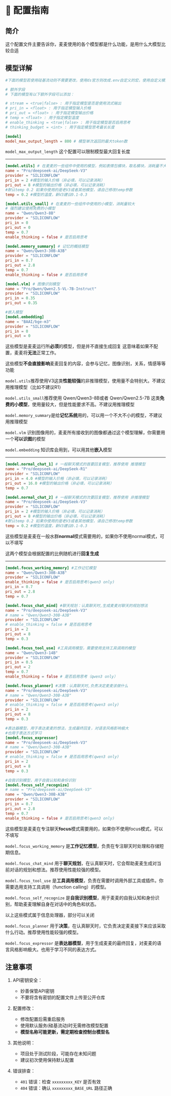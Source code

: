 # 🔧 配置指南

## 简介

这个配置文件主要告诉你，麦麦使用的各个模型都是什么功能，是用什么大模型比较合适

## 模型详解

```toml
#下面的模型若使用硅基流动则不需要更改，使用ds官方则改成.env自定义的宏，使用自定义模型则选择定位相似的模型自己填写

# 额外字段
# 下面的模型有以下额外字段可以添加：

# stream = <true|false> : 用于指定模型是否是使用流式输出
# pri_in = <float> : 用于指定模型输入价格
# pri_out = <float> : 用于指定模型输出价格
# temp = <float> : 用于指定模型温度
# enable_thinking = <true|false> : 用于指定模型是否启用思考
# thinking_budget = <int> : 用于指定模型思考最长长度

[model]
model_max_output_length = 800 # 模型单次返回的最大token数
```

`model_max_output_length` 这个配置可以限制模型最大回复长度

<hr class="custom_hr"/>

```toml
[model.utils] # 在麦麦的一些组件中使用的模型，例如表情包模块，取名模块，消耗量不大
name = "Pro/deepseek-ai/DeepSeek-V3"
provider = "SILICONFLOW"
pri_in = 2 #模型的输入价格（非必填，可以记录消耗）
pri_out = 8 #模型的输出价格（非必填，可以记录消耗）
#默认temp 0.2 如果你使用的是老V3或者其他模型，请自己修改temp参数
temp = 0.2 #模型的温度，新V3建议0.1-0.3

[model.utils_small] # 在麦麦的一些组件中使用的小模型，消耗量较大
# 强烈建议使用免费的小模型
name = "Qwen/Qwen3-8B"
provider = "SILICONFLOW"
pri_in = 0
pri_out = 0
temp = 0.7
enable_thinking = false # 是否启用思考

[model.memory_summary] # 记忆的概括模型
name = "Qwen/Qwen3-30B-A3B"
provider = "SILICONFLOW"
pri_in = 0.7
pri_out = 2.8
temp = 0.7
enable_thinking = false # 是否启用思考

[model.vlm] # 图像识别模型
name = "Pro/Qwen/Qwen2.5-VL-7B-Instruct"
provider = "SILICONFLOW"
pri_in = 0.35
pri_out = 0.35

#嵌入模型
[model.embedding]
name = "BAAI/bge-m3"
provider = "SILICONFLOW"
pri_in = 0
pri_out = 0

```

这些模型是麦麦运行所**必须**的模型，但是并不直接生成回复
这意味着如果不配置，麦麦将**无法**正常工作。

这些模型**不会直接影响**麦麦回复的内容，会参与记忆，图像识别，关系，情感等等功能

`model.utils`推荐使用V3这类**性能较强**的非推理模型，使用量不会特别大。不建议用推理模型（比如不建议R1）

`model.utils_small`推荐使用 Qwen/Qwen3-8B或者 Qwen/Qwen2.5-7B 这类**免费的小模型**，使用量较大，但是性能要求不高。不建议用推理模型


`model.memory_summary`是给**记忆系统**用的，可以用一个不大不小的模型，不建议用推理模型

`model.vlm` 识别图像用的，麦麦所有接收到的图像都通过这个模型理解，你需要用一个**可以识图**的模型

`model.embedding` 知识库会用到，可以用其他**嵌入**模型

<hr class="custom_hr"/>

```toml
[model.normal_chat_1] # 一般聊天模式的首要回复模型，推荐使用 推理模型
name = "Pro/deepseek-ai/DeepSeek-R1"
provider = "SILICONFLOW"
pri_in = 4.0 #模型的输入价格（非必填，可以记录消耗）
pri_out = 16.0 #模型的输出价格（非必填，可以记录消耗）
temp = 0.7

[model.normal_chat_2] # 一般聊天模式的次要回复模型，推荐使用 非推理模型
name = "Pro/deepseek-ai/DeepSeek-V3"
provider = "SILICONFLOW"
pri_in = 2 #模型的输入价格（非必填，可以记录消耗）
pri_out = 8 #模型的输出价格（非必填，可以记录消耗）
#默认temp 0.2 如果你使用的是老V3或者其他模型，请自己修改temp参数
temp = 0.2 #模型的温度，新V3建议0.1-0.3
```
这些模型是麦麦在一般水群**normal**模式需要用的，如果你不使用normal模式，可以不填写

这两个模型会根据配置的比例随机进行**回复生成**


<hr class="custom_hr"/>

```toml
[model.focus_working_memory] #工作记忆模型
name = "Qwen/Qwen3-30B-A3B"
provider = "SILICONFLOW"
enable_thinking = false # 是否启用思考(qwen3 only)
pri_in = 0.7
pri_out = 2.8
temp = 0.7

[model.focus_chat_mind] #聊天规划：认真聊天时,生成麦麦对聊天的规划想法
name = "Pro/deepseek-ai/DeepSeek-V3"
# name = "Qwen/Qwen3-30B-A3B"
provider = "SILICONFLOW"
# enable_thinking = false # 是否启用思考
pri_in = 2
pri_out = 8
temp = 0.3

[model.focus_tool_use] #工具调用模型，需要使用支持工具调用的模型
name = "Qwen/Qwen3-14B"
provider = "SILICONFLOW"
pri_in = 0.5
pri_out = 2
temp = 0.7
enable_thinking = false # 是否启用思考（qwen3 only）

[model.focus_planner] #决策：认真聊天时,负责决定麦麦该做什么
name = "Pro/deepseek-ai/DeepSeek-V3"
# name = "Qwen/Qwen3-30B-A3B"
provider = "SILICONFLOW"
# enable_thinking = false # 是否启用思考(qwen3 only)
pri_in = 2
pri_out = 8
temp = 0.3

#表达器模型，用于表达麦麦的想法，生成最终回复，对语言风格影响极大
#也用于表达方式学习
[model.focus_expressor]
name = "Pro/deepseek-ai/DeepSeek-V3"
# name = "Qwen/Qwen3-30B-A3B"
provider = "SILICONFLOW"
# enable_thinking = false # 是否启用思考(qwen3 only)
pri_in = 2
pri_out = 8
temp = 0.3

#自我识别模型，用于自我认知和身份识别
[model.focus_self_recognize]
# name = "Pro/deepseek-ai/DeepSeek-V3"
name = "Qwen/Qwen3-30B-A3B"
provider = "SILICONFLOW"
pri_in = 0.7
pri_out = 2.8
temp = 0.7
enable_thinking = false # 是否启用思考(qwen3 only)

```
这些模型是麦麦在专注聊天**focus**模式需要用的，如果你不使用focus模式，可以不填写

`model.focus_working_memory` 是**工作记忆模型**，负责在专注聊天时处理和存储短期信息。

`model.focus_chat_mind` 用于**聊天规划**，在认真聊天时，它会帮助麦麦生成对当前对话的规划和想法。推荐使用性能较强的模型。

`model.focus_tool_use` 是**工具调用模型**，负责在需要时调用外部工具或插件。你需要选用支持工具调用（function calling）的模型。

`model.focus_self_recognize` 是**自我识别模型**，用于麦麦的自我认知和身份识别，帮助麦麦理解自身在对话中的角色和状态。

以上这些模式属于信息处理器，部分可以关闭

`model.focus_planner` 用于**决策**，在认真聊天时，它负责决定麦麦接下来应该采取什么行动。推荐使用性能较强的模型。

`model.focus_expressor` 是**表达器模型**，用于生成麦麦的最终回复，对麦麦的语言风格影响极大。也用于学习不同的表达方式。



## 注意事项

1. API密钥安全：
    - 妙善保管API密钥
    - 不要将含有密钥的配置文件上传至公开仓库

2. 配置修改：
    - 修改配置后需重启服务
    - 使用默认服务(硅基流动)时无需修改模型配置
    - **模型名称可能更新，需定期检查控制台模型名**

3. 其他说明：
    - 项目处于测试阶段，可能存在未知问题
    - 建议初次使用保持默认配置

4. 错误排查：
    - `401` 错误：检查 `xxxxxxxxx_KEY` 是否有效
    - `404` 错误：确认 `xxxxxxxxx_BASE_URL` 路径正确
